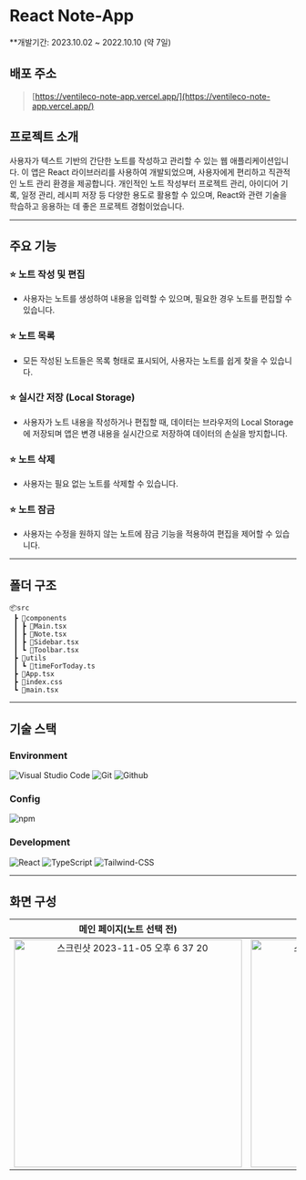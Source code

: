 # React Note-App
**개발기간: 2023.10.02 ~ 2022.10.10 (약 7일)

## 배포 주소
> [https://ventileco-note-app.vercel.app/](https://ventileco-note-app.vercel.app/) <br>

## 프로젝트 소개

사용자가 텍스트 기반의 간단한 노트를 작성하고 관리할 수 있는 웹 애플리케이션입니다. 이 앱은 React 라이브러리를 사용하여 개발되었으며, 사용자에게 편리하고 직관적인 노트 관리 환경을 제공합니다. 개인적인 노트 작성부터 프로젝트 관리, 아이디어 기록, 일정 관리, 레시피 저장 등 다양한 용도로 활용할 수 있으며, React와 관련 기술을 학습하고 응용하는 데 좋은 프로젝트 경험이었습니다.

---
## 주요 기능

### ⭐️ 노트 작성 및 편집
- 사용자는 노트를 생성하여 내용을 입력할 수 있으며, 필요한 경우 노트를 편집할 수 있습니다.

### ⭐️ 노트 목록
- 모든 작성된 노트들은 목록 형태로 표시되어, 사용자는 노트를 쉽게 찾을 수 있습니다.

### ⭐️ 실시간 저장 (Local Storage)
- 사용자가 노트 내용을 작성하거나 편집할 때, 데이터는 브라우저의 Local Storage에 저장되며 앱은 변경 내용을 실시간으로 저장하여 데이터의 손실을 방지합니다.

### ⭐️ 노트 삭제
- 사용자는 필요 없는 노트를 삭제할 수 있습니다.

### ⭐️ 노트 잠금
- 사용자는 수정을 원하지 않는 노트에 잠금 기능을 적용하여 편집을 제어할 수 있습니다.

---

## 폴더 구조
```
📦src
 ┣ 📂components
 ┃ ┣ 📜Main.tsx
 ┃ ┣ 📜Note.tsx
 ┃ ┣ 📜Sidebar.tsx
 ┃ ┗ 📜Toolbar.tsx
 ┣ 📂utils
 ┃ ┗ 📜timeForToday.ts
 ┣ 📜App.tsx
 ┣ 📜index.css
 ┗ 📜main.tsx
```
---

## 기술 스택

### Environment
![Visual Studio Code](https://img.shields.io/badge/Visual%20Studio%20Code-007ACC?style=for-the-badge&logo=Visual%20Studio%20Code&logoColor=white)
![Git](https://img.shields.io/badge/Git-F05032?style=for-the-badge&logo=Git&logoColor=white)
![Github](https://img.shields.io/badge/GitHub-181717?style=for-the-badge&logo=GitHub&logoColor=white)             

### Config
![npm](https://img.shields.io/badge/npm-CB3837?style=for-the-badge&logo=npm&logoColor=white)        

### Development
![React](https://img.shields.io/badge/React-20232A?style=for-the-badge&logo=react&logoColor=61DAFB)
![TypeScript](https://img.shields.io/badge/Typescript-3178C6?style=for-the-badge&logo=Typescript&logoColor=white)
![Tailwind-CSS](https://img.shields.io/badge/Tailwind-06B6D4?style=for-the-badge&logo=Tailwindcss&logoColor=white)

---
## 화면 구성
| 메인 페이지(노트 선택 전)  |  메인 페이지(노트 선택 후)   |
| :-------------------------------------------: | :------------: |
|  <img width="400" alt="스크린샷 2023-11-05 오후 6 37 20" src="https://github.com/geonwooPark/note-app/assets/136573728/7348a7bb-b7a3-4179-8548-7ef42ea441ce"> |  <img width="400" alt="스크린샷 2023-11-05 오후 6 37 32" src="https://github.com/geonwooPark/note-app/assets/136573728/879ab349-9785-47a9-bad1-63c489fb22db">|  
